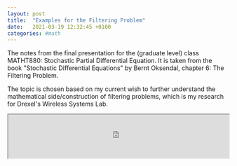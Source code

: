 ```yaml
---
layout: post
title:  "Examples for the Filtering Problem"
date:   2021-03-19 12:32:45 +0100
categories: #math
---
```


The notes from the final presentation for the (graduate level) class MATHT880: Stochastic Partial Differential Equation. It is taken from the book "Stochastic Differential Equations" by Bernt Oksendal, chapter 6: The Filtering Problem.

The topic is chosen based on my current wish to further understand the mathematical side/construction of filtering problems, which is my research for Drexel's Wireless Systems Lab.

<iframe src="https://drive.google.com/file/d/1X2ON4I7gbIwUK3bsq2b53QZBwEhgaq6Y/preview" width="100%" height="100vh"></iframe>
